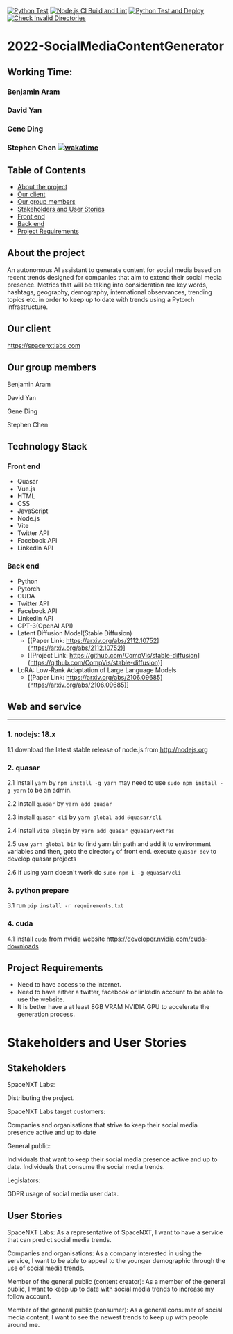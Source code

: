 [![Python Test](https://github.com/spe-uob/2022-SocialMediaContentGenerator/actions/workflows/python_test.yml/badge.svg)](https://github.com/spe-uob/2022-SocialMediaContentGenerator/actions/workflows/python_test.yml)
[![Node.js CI Build and Lint](https://github.com/spe-uob/2022-SocialMediaContentGenerator/actions/workflows/nodejs_ci_build_and_lint.yml/badge.svg)](https://github.com/spe-uob/2022-SocialMediaContentGenerator/actions/workflows/nodejs_ci_build_and_lint.yml) 
[![Python Test and Deploy](https://github.com/spe-uob/2022-SocialMediaContentGenerator/actions/workflows/main_python_cd.yml/badge.svg)](https://github.com/spe-uob/2022-SocialMediaContentGenerator/actions/workflows/main_python_cd.yml)
[![Check Invalid Directories](https://github.com/spe-uob/2022-SocialMediaContentGenerator/actions/workflows/invalid_dir_check.yml/badge.svg)](https://github.com/spe-uob/2022-SocialMediaContentGenerator/actions/workflows/invalid_dir_check.yml)

# 2022-SocialMediaContentGenerator

## Working Time:

### Benjamin Aram

### David Yan

### Gene Ding

### Stephen Chen [![wakatime](https://wakatime.com/badge/user/23381c4b-372b-46eb-b687-994db38af858/project/f95e8755-5e2c-42fe-b093-687599dfb8b1.svg)](https://wakatime.com/badge/user/23381c4b-372b-46eb-b687-994db38af858/project/f95e8755-5e2c-42fe-b093-687599dfb8b1)

## Table of Contents
  - [About the project](#about-the-project)
  - [Our client](#our-client)
  - [Our group members](#our-group-members)
  - [Stakeholders and User Stories](#stakeholders-and-user-stories)
  - [Front end](#front-end)
  - [Back end](#back-end)
  - [Project Requirements](#project-requirements)
  

## About the project
An autonomous AI assistant to generate content for social media based on recent trends designed for companies that aim to extend their social media presence. 
Metrics that will be taking into consideration are key words, hashtags, geography, demography, international observances, trending topics etc. in order to keep up to date with trends using a Pytorch infrastructure.

## Our client
https://spacenxtlabs.com

## Our group members
Benjamin Aram

David Yan

Gene Ding

Stephen Chen

## Technology Stack

### Front end
- Quasar
- Vue.js
- HTML
- CSS
- JavaScript
- Node.js
- Vite
- Twitter API
- Facebook API
- LinkedIn API

### Back end
- Python
- Pytorch
- CUDA
- Twitter API
- Facebook API
- LinkedIn API
- GPT-3(OpenAI API)
- Latent Diffusion Model(Stable Diffusion)
    - [[Paper Link: https://arxiv.org/abs/2112.10752](https://arxiv.org/abs/2112.10752)]
    - [[Project Link: https://github.com/CompVis/stable-diffusion](https://github.com/CompVis/stable-diffusion)]
- LoRA: Low-Rank Adaptation of Large Language Models
    - [[Paper Link: https://arxiv.org/abs/2106.09685](https://arxiv.org/abs/2106.09685)]
 
## Web and service

--- 
### 1. nodejs: 18.x
1.1 download the latest stable release of node.js from http://nodejs.org

### 2. quasar
2.1 install `yarn` by `npm install -g yarn` may need to use `sudo npm install -g yarn` to be an admin.

2.2 install `quasar` by `yarn add quasar`

2.3 install `quasar cli` by `yarn global add @quasar/cli`

2.4 install `vite plugin` by `yarn add quasar @quasar/extras`

2.5 use `yarn global bin` to find yarn bin path and add it to environment variables and then, goto the directory of front end. execute `quasar dev` to develop quasar projects

2.6 if using yarn doesn't work do `sudo npm i -g @quasar/cli`

### 3. python prepare
3.1 run `pip install -r requirements.txt`

### 4. cuda
4.1 install `cuda` from nvidia website https://developer.nvidia.com/cuda-downloads

## Project Requirements

- Need to have access to the internet.
- Need to have either a twitter, facebook or linkedIn account to be able to use the website.
- It is better have a at least 8GB VRAM NVIDIA GPU to accelerate the generation process.

# Stakeholders and User Stories

## Stakeholders
SpaceNXT Labs: 

Distributing the project.

SpaceNXT Labs target customers: 

Companies and organisations that strive to keep their social media presence active and up to date

General public: 

Individuals that want to keep their social media presence active and up to date.
Individuals that consume the social media trends.

Legislators:

GDPR usage of social media user data.

## User Stories
SpaceNXT Labs:
As a representative of SpaceNXT, I want to have a service that can predict social media trends.

Companies and organisations:
As a company interested in using the service, I want to be able to appeal to the younger demographic through the use of social media trends.

Member of the general public (content creator):
As a member of the general public, I want to keep up to date with social media trends to increase my follow account.

Member of the general public (consumer):
As a general consumer of social media content, I want to see the newest trends to keep up with people around me.


